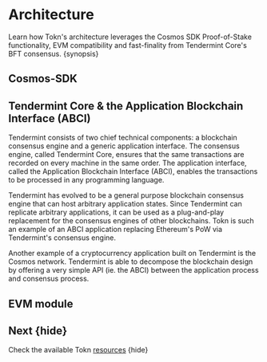<!--
order: 2
-->

# Architecture

Learn how Tokn's architecture leverages the Cosmos SDK Proof-of-Stake functionality, EVM compatibility and fast-finality from Tendermint Core's BFT consensus. {synopsis}

## Cosmos-SDK

<!-- TODO: -->

## Tendermint Core & the Application Blockchain Interface (ABCI)

Tendermint consists of two chief technical components: a blockchain consensus
engine and a generic application interface. The consensus engine, called
Tendermint Core, ensures that the same transactions are recorded on every machine
in the same order. The application interface, called the Application Blockchain
Interface (ABCI), enables the transactions to be processed in any programming
language.

Tendermint has evolved to be a general purpose blockchain consensus engine that
can host arbitrary application states. Since Tendermint can replicate arbitrary
applications, it can be used as a plug-and-play replacement for the consensus
engines of other blockchains. Tokn is such an example of an ABCI application
replacing Ethereum's PoW via Tendermint's consensus engine.

Another example of a cryptocurrency application built on Tendermint is the Cosmos
network. Tendermint is able to decompose the blockchain design by offering a very
simple API (ie. the ABCI) between the application process and consensus process.

## EVM module

<!-- TODO: -->

## Next {hide}

Check the available Tokn [resources](./resources.md) {hide}
